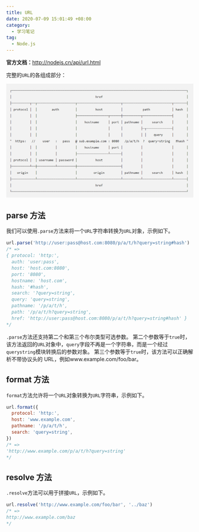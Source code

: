 ```yaml
---
title: URL
date: 2020-07-09 15:01:49 +08:00
category:
  - 学习笔记
tag:
  - Node.js
---
```


**官方文档：**<http://nodejs.cn/api/url.html>

完整的`URL`的各组成部分：

![image-20220614202420009](./img/image-20220614202420009.png)

## parse 方法

我们可以使用`.parse`方法来将一个`URL`字符串转换为`URL`对象，示例如下。

```js
url.parse('http://user:pass@host.com:8080/p/a/t/h?query=string#hash')
/* =>
{ protocol: 'http:',
  auth: 'user:pass',
  host: 'host.com:8080',
  port: '8080',
  hostname: 'host.com',
  hash: '#hash',
  search: '?query=string',
  query: 'query=string',
  pathname: '/p/a/t/h',
  path: '/p/a/t/h?query=string',
  href: 'http://user:pass@host.com:8080/p/a/t/h?query=string#hash' }
*/
```

`.parse`方法还支持第二个和第三个布尔类型可选参数。
第二个参数等于`true`时，该方法返回的`URL`对象中，`query`字段不再是一个字符串，而是一个经过`querystring`模块转换后的参数对象。
第三个参数等于`true`时，该方法可以正确解析不带协议头的 URL，例如www.example.com/foo/bar。

## format 方法

`format`方法允许将一个`URL`对象转换为`URL`字符串，示例如下。

```js
url.format({
  protocol: 'http:',
  host: 'www.example.com',
  pathname: '/p/a/t/h',
  search: 'query=string',
})
/* =>
'http://www.example.com/p/a/t/h?query=string'
*/
```

## resolve 方法

`.resolve`方法可以用于拼接`URL`，示例如下。

```js
url.resolve('http://www.example.com/foo/bar', '../baz')
/* =>
http://www.example.com/baz
*/
```
